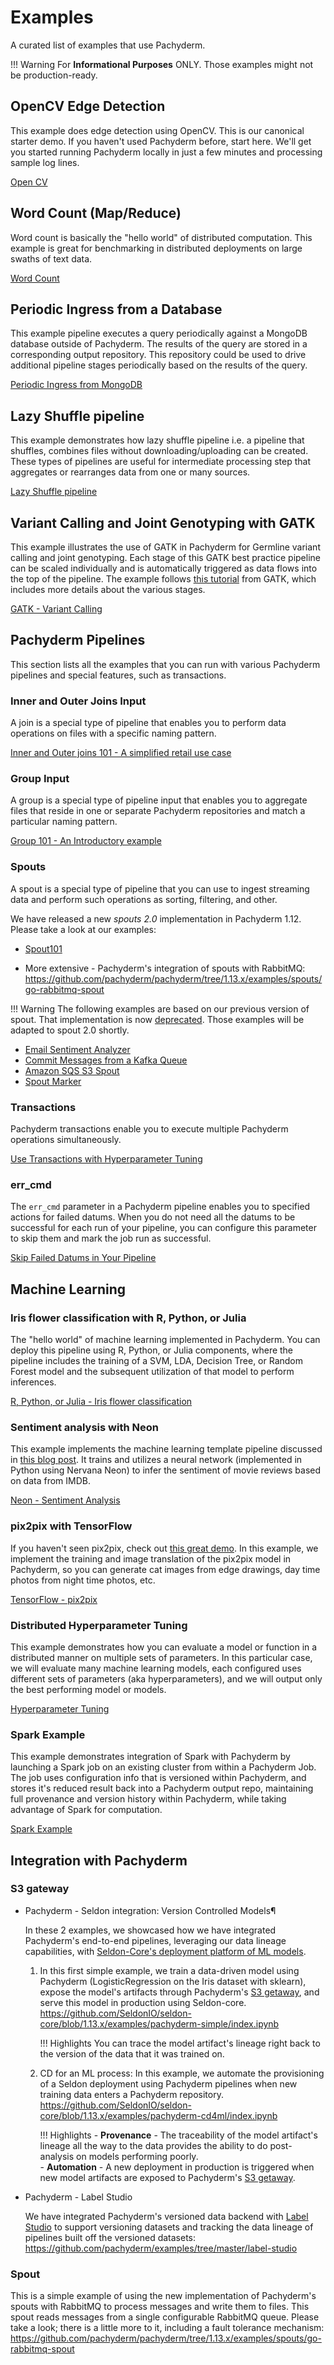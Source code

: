 # Examples
A curated list of examples that use Pachyderm.

!!! Warning
        For **Informational Purposes** ONLY. Those examples might not be production-ready.
## OpenCV Edge Detection

This example does edge detection using OpenCV. This is our canonical starter demo. If you haven't used Pachyderm before, start here. We'll get you started running Pachyderm locally in just a few minutes and processing sample log lines.

[Open CV](https://docs.pachyderm.com/latest/getting-started/beginner_tutorial/)

## Word Count (Map/Reduce)

Word count is basically the "hello world" of distributed computation. This example is great for benchmarking in distributed deployments on large swaths of text data.

[Word Count](https://github.com/pachyderm/pachyderm/tree/1.13.x/examples/word_count)

## Periodic Ingress from a Database

This example pipeline executes a query periodically against a MongoDB database outside of Pachyderm.  The results of the query are stored in a corresponding output repository.  This repository could be used to drive additional pipeline stages periodically based on the results of the query.

[Periodic Ingress from MongoDB](https://github.com/pachyderm/pachyderm/tree/1.13.x/examples/db)

## Lazy Shuffle pipeline

This example demonstrates how lazy shuffle pipeline i.e. a pipeline that shuffles, combines files without downloading/uploading can be created. These types of pipelines are useful for intermediate processing step that aggregates or rearranges data from one or many sources.

[Lazy Shuffle pipeline](https://github.com/pachyderm/pachyderm/tree/1.13.x/examples/shuffle)

## Variant Calling and Joint Genotyping with GATK

This example illustrates the use of GATK in Pachyderm for Germline variant calling and joint genotyping. Each stage of this GATK best practice pipeline can be scaled individually and is automatically triggered as data flows into the top of the pipeline. The example follows [this tutorial](https://drive.google.com/open?id=0BzI1CyccGsZiQ1BONUxfaGhZRGc) from GATK, which includes more details about the various stages.

[GATK - Variant Calling](https://github.com/pachyderm/pachyderm/tree/1.13.x/examples/gatk)

## Pachyderm Pipelines

This section lists all the examples that you can run with various
Pachyderm pipelines and special features, such as transactions.

### Inner and Outer Joins Input

A join is a special type of pipeline that enables you to perform
data operations on files with a specific naming pattern.

[Inner and Outer joins 101 - A simplified retail use case](https://github.com/pachyderm/pachyderm/tree/1.13.x/examples/joins)
### Group Input

A group is a special type of pipeline input that enables 
you to aggregate files that reside in one or separate Pachyderm
repositories and match a particular naming pattern. 

[Group 101 - An Introductory example](https://github.com/pachyderm/pachyderm/tree/1.13.x/examples/group)
### Spouts

A spout is a special type of pipeline that you can use to ingest
streaming data and perform such operations as sorting, filtering, and other.

We have released a new *spouts 2.0* implementation
in Pachyderm 1.12. Please take a look at our examples:

- [Spout101](https://github.com/pachyderm/pachyderm/tree/1.13.x/examples/spouts/spout101)

- More extensive - Pachyderm's integration of spouts with RabbitMQ: https://github.com/pachyderm/pachyderm/tree/1.13.x/examples/spouts/go-rabbitmq-spout 

!!! Warning
    The following examples are based on our previous version of spout. That implementation is now [deprecated](../../contributing/supported-releases/#deprecated). Those examples will be adapted to spout 2.0 shortly.

* [Email Sentiment Analyzer](https://github.com/pachyderm/pachyderm/tree/1.13.x/examples/spouts/EmailSentimentAnalyzer)
* [Commit Messages from a Kafka Queue](https://github.com/pachyderm/pachyderm/tree/1.13.x/examples/spouts/go-kafka-spout)
* [Amazon SQS S3 Spout](https://github.com/pachyderm/pachyderm/tree/1.13.x/examples/spouts/SQS-S3)
* [Spout Marker](https://github.com/pachyderm/pachyderm/tree/1.13.x/examples/spouts/spout-marker)

### Transactions

Pachyderm transactions enable you to execute multiple
Pachyderm operations simultaneously.

[Use Transactions with Hyperparameter Tuning](https://github.com/pachyderm/pachyderm/tree/1.13.x/examples/transactions)

### err_cmd

The `err_cmd` parameter in a Pachyderm pipeline enables
you to specified actions for failed datums. When you do not
need all the datums to be successful for each run of your
pipeline, you can configure this parameter to skip them and
mark the job run as successful.

[Skip Failed Datums in Your Pipeline](https://github.com/pachyderm/pachyderm/tree/1.13.x/examples/err_cmd)

## Machine Learning

### Iris flower classification with R, Python, or Julia

The "hello world" of machine learning implemented in Pachyderm.  You can deploy this pipeline using R, Python, or Julia components, where the pipeline includes the training of a SVM, LDA, Decision Tree, or Random Forest model and the subsequent utilization of that model to perform inferences.

[R, Python, or Julia - Iris flower classification](https://github.com/pachyderm/pachyderm/tree/1.13.x/examples/ml/iris)

### Sentiment analysis with Neon

This example implements the machine learning template pipeline discussed in [this blog post](https://medium.com/pachyderm-data/sustainable-machine-learning-workflows-8c617dd5506d).  It trains and utilizes a neural network (implemented in Python using Nervana Neon) to infer the sentiment of movie reviews based on data from IMDB. 

[Neon - Sentiment Analysis](https://github.com/pachyderm/pachyderm/tree/1.13.x/examples/ml/neon)

### pix2pix with TensorFlow

If you haven't seen pix2pix, check out [this great demo](https://affinelayer.com/pixsrv/).  In this example, we implement the training and image translation of the pix2pix model in Pachyderm, so you can generate cat images from edge drawings, day time photos from night time photos, etc.

[TensorFlow - pix2pix](https://github.com/pachyderm/pachyderm/tree/1.13.x/examples/ml/tensorflow)

### Distributed Hyperparameter Tuning

This example demonstrates how you can evaluate a model or function in a distributed manner on multiple sets of parameters.  In this particular case, we will evaluate many machine learning models, each configured uses different sets of parameters (aka hyperparameters), and we will output only the best performing model or models.

[Hyperparameter Tuning](https://github.com/pachyderm/pachyderm/tree/1.13.x/examples/ml/hyperparameter)

### Spark Example
This example demonstrates integration of Spark with Pachyderm by launching a Spark job on an existing cluster from within a Pachyderm Job. The job uses configuration info that is versioned within Pachyderm, and stores it's reduced result back into a Pachyderm output repo, maintaining full provenance and version history within Pachyderm, while taking advantage of Spark for computation.

[Spark Example](https://github.com/pachyderm/pachyderm/tree/1.13.x/examples/spark/pi)

## Integration with Pachyderm
###  S3 gateway 
- Pachyderm - Seldon integration: Version Controlled Models¶

    In these 2 examples, we showcased how we have integrated Pachyderm's end-to-end pipelines,
    leveraging our data lineage capabilities, 
    with [Seldon-Core's deployment platform of ML models](https://www.seldon.io/tech/products/core/).

    1. In this first simple example, we train a data-driven model using Pachyderm (LogisticRegression on the Iris dataset with sklearn),
    expose the model's artifacts through Pachyderm's [S3 getaway](https://docs.pachyderm.com/latest/reference/s3gateway_api/), and serve this model in production using Seldon-core. https://github.com/SeldonIO/seldon-core/blob/1.13.x/examples/pachyderm-simple/index.ipynb

        !!! Highlights
            You can trace the model artifact's lineage right back to the version of the data that it was trained on.  

    1. CD for an ML process: In this example, we automate the provisioning of a Seldon deployment using Pachyderm pipelines when new training data enters a Pachyderm repository. 
    https://github.com/SeldonIO/seldon-core/blob/1.13.x/examples/pachyderm-cd4ml/index.ipynb

        !!! Highlights 
            - **Provenance** - The traceability of the model artifact's lineage all the way to the data provides the ability to do post-analysis on models performing poorly.  
            - **Automation** -  A new deployment in production is triggered when new model artifacts are exposed to Pachyderm's [S3 getaway](https://docs.pachyderm.com/latest/reference/s3gateway_api/).

- Pachyderm - Label Studio

    We have integrated Pachyderm's versioned data backend with [Label Studio](https://labelstud.io/)
    to support versioning datasets and tracking the data lineage of pipelines built off the versioned datasets: https://github.com/pachyderm/examples/tree/master/label-studio
###  Spout 
This is a simple example of using the new implementation of
Pachyderm's spouts with RabbitMQ to process messages and write them to files.
This spout reads messages from a single configurable RabbitMQ queue. 
Please take a look; there is a little more to it, including a fault tolerance mechanism: https://github.com/pachyderm/pachyderm/tree/1.13.x/examples/spouts/go-rabbitmq-spout 
